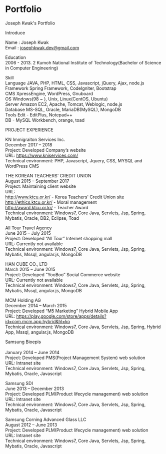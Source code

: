 # Portfolio
Joseph Kwak's Portfolio

Introduce

Name : Joseph Kwak <br/>
Email : josephkwak.dev@gmail.com 

Education<br/>
2006 - 2013. 2 Kumoh National Institute of Technology(Bachelor of Science in Computer Engineering)

Skill<br/>
Language    JAVA, PHP, HTML, CSS, Javascript, jQuery, Ajax, node.js<br/>
Framework   Spring Framework, CodeIgniter, Bootstrap<br/>
CMS         XpressEngine, WordPress, Gnuboard <br/>
OS          Windows(98 ~ ), Unix, Linux(CentOS, Ubuntu) <br/>
Server      Amazon EC2, Apache, Tomcat, Weblogic, node.js <br/>
Database    MS-SQL, Oracle, MariaDB(MySQL), MongoDB <br/>
Tools       Edit - EditPlus, Notepad++ <br/>
            DB - MySQL Workbench, orange, toad <br/>

PROJECT EXPERIENCE <br/>

KN Immigraiton Services Inc. 	<br/>
December 2017 –  2018 <br/>
Project: Developed Company’s website <br/>
URL: https://www.kniservices.com/<br/>
Technical environment: PHP, Javascript, Jquery, CSS, MYSQL and WordPress CMS<br/>


THE KOREAN TEACHERS' CREDIT UNION 	<br/>
August 2015 –  September 2017 <br/>
Project: Maintaining client website <br/>
URL: <br/>
http://www.ktcu.or.kr/    - Korea Teachers' Credit Union site<br/>
http://ethics.ktcu.or.kr/ - Moral management<br/>
http://award.ktcu.or.kr/  - Teacher Award<br/>
Technical environment: Windows7, Core Java, Servlets, Jsp, Spring, Mybatis, Oracle, DB2, Eclipse, Toad<br/>

All Tour Travel Agency	<br/>
June 2015 –  July 2015<br/>
Project: Developed “All Tour” Internet shopping mall<br/>
URL: Currently not available<br/>
Technical environment: Windows7, Core Java, Servlets, Jsp, Spring, Mybatis, Mssql, angular.js, MongoDB<br/>

HAN CUBE CO., LTD<br/>
March 2015 –  June 2015<br/>
Project: Developed “YooBoo” Social Commerce website<br/>
URL: Currently not available<br/>
Technical environment: Windows7, Core Java, Servlets, Jsp, Spring, Mybatis, Mssql, angular.js, MongoDB<br/>

MCM Holding AG<br/>
December 2014 –  March 2015<br/>
Project: Developed “M5 Marketing” Hybrid Mobile App<br/>
URL: https://play.google.com/store/apps/details?id=com.mcm.app.hybrid&hl=ko <br/>
Technical environment: Windows7, Core Java, Servlets, Jsp, Spring, Hybrid App, Mssql, angular.js, MongoDB<br/>

Samsung Bioepis<br/>	
January 2014 –  June 2014<br/>
Project: Developed PMS(Project Management System) web solution<br/>
URL: Intranet site<br/>
Technical environment: Windows7, Core Java, Servlets, Jsp, Spring, Mybatis, Oracle, Javascript<br/>

Samsung SDI	<br/>
June 2013 –  December 2013<br/>
Project: Developed PLM(Product lifecycle management) web solution<br/>
URL: Intranet site<br/>
Technical environment: Windows7, Core Java, Servlets, Jsp, Spring, Mybatis, Oracle, Javascript<br/>

Samsung Corning Advanced Glass LLC	<br/>
August 2012 –  June 2013<br/>
Project: Developed PLM(Product lifecycle management) web solution<br/>
URL: Intranet site<br/>
Technical environment: Windows7, Core Java, Servlets, Jsp, Spring, Mybatis, Oracle, Javascript<br/>

